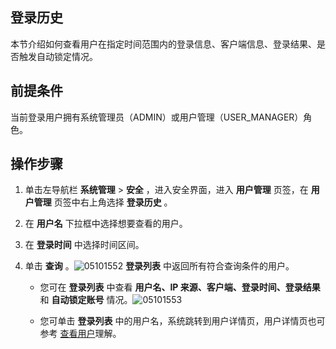 ## 登录历史

本节介绍如何查看用户在指定时间范围内的登录信息、客户端信息、登录结果、是否触发自动锁定情况。

## 前提条件

当前登录用户拥有系统管理员（ADMIN）或用户管理（USER_MANAGER）角色。

## 操作步骤

1. 单击左导航栏 **系统管理** \> **安全** ，进入安全界面，进入 **用户管理** 页签，在 **用户管理** 页签中右上角选择 **登录历史** 。

2. 在 **用户名** 下拉框中选择想要查看的用户。

3. 在 **登录时间** 中选择时间区间。

4. 单击 **查询** 。![05101552](https://help-static-aliyun-doc.aliyuncs.com/assets/img/zh-CN/6703270261/p272224.png) **登录列表** 中返回所有符合查询条件的用户。

   * 您可在 **登录列表** 中查看 **用户名、IP 来源、客户端、登录时间、登录结果** 和 **自动锁定账号** 情况。![05101553](https://help-static-aliyun-doc.aliyuncs.com/assets/img/zh-CN/6703270261/p272226.png)

   * 您可单击 **登录列表** 中的用户名，系统跳转到用户详情页，用户详情页也可参考 [查看用户](10.using-system-management/6.view-users.md)理解。
